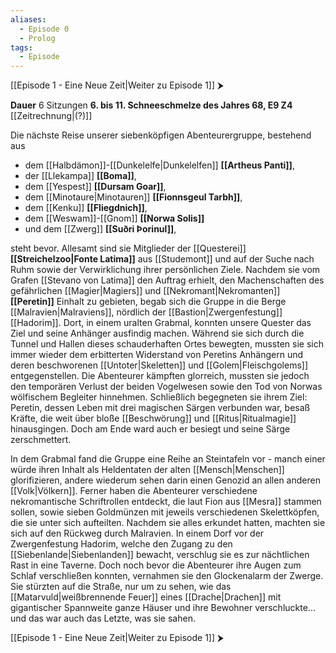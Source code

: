 ```yaml
---
aliases:
  - Episode 0
  - Prolog
tags:
  - Episode
---
```

[[Episode 1 - Eine Neue Zeit|Weiter zu Episode 1]] ⮞

**Dauer** 6 Sitzungen
**6. bis 11. Schneeschmelze des Jahres 68, E9 Z4** [[Zeitrechnung|(?)]]

Die nächste Reise unserer siebenköpfigen Abenteurergruppe, bestehend aus

- dem [[Halbdämon]]-[[Dunkelelfe|Dunkelelfen]] **[[Artheus Panti]]**,
- der [[Llekampa]] **[[Boma]]**,
- dem [[Yespest]] **[[Dursam Goar]]**,
- dem [[Minotaure|Minotauren]] **[[Fionnsgeul Tarbh]]**,
- dem [[Kenku]] **[[Fliegdnich]]**,
- dem [[Weswam]]-[[Gnom]] **[[Norwa Solis]]**
- und dem [[Zwerg]] **[[Suðri Þorinul]]**,

steht bevor. Allesamt sind sie Mitglieder der [[Questerei]] **[[Streichelzoo|Fonte Latima]]** aus [[Studemont]] und auf der Suche nach Ruhm sowie der Verwirklichung ihrer persönlichen Ziele. Nachdem sie vom Grafen [[Stevano von Latima]] den Auftrag erhielt, den Machenschaften des gefährlichen [[Magier|Magiers]] und [[Nekromant|Nekromanten]] **[[Peretin]]** Einhalt zu gebieten, begab sich die Gruppe in die Berge [[Malravien|Malraviens]], nördlich der [[Bastion|Zwergenfestung]] [[Hadorim]]. Dort, in einem uralten Grabmal, konnten unsere Quester das Ziel und seine Anhänger ausfindig machen. Während sie sich durch die Tunnel und Hallen dieses schauderhaften Ortes bewegten, mussten sie sich immer wieder dem erbitterten Widerstand von Peretins Anhängern und deren beschworenen [[Untoter|Skeletten]] und [[Golem|Fleischgolems]] entgegenstellen. Die Abenteurer kämpften glorreich, mussten sie jedoch den temporären Verlust der beiden Vogelwesen sowie den Tod von Norwas wölfischem Begleiter hinnehmen. Schließlich begegneten sie ihrem Ziel: Peretin, dessen Leben mit drei magischen Särgen verbunden war, besaß Kräfte, die weit über bloße [[Beschwörung]] und [[Ritus|Ritualmagie]] hinausgingen. Doch am Ende ward auch er besiegt und seine Särge zerschmettert.

In dem Grabmal fand die Gruppe eine Reihe an Steintafeln vor - manch einer würde ihren Inhalt als Heldentaten der alten [[Mensch|Menschen]] glorifizieren, andere wiederum sehen darin einen Genozid an allen anderen [[Volk|Völkern]]. Ferner haben die Abenteurer verschiedene nekromantische Schriftrollen entdeckt, die laut Fion aus [[Mesra]] stammen sollen, sowie sieben Goldmünzen mit jeweils verschiedenen Skelettköpfen, die sie unter sich aufteilten. Nachdem sie alles erkundet hatten, machten sie sich auf den Rückweg durch Malravien. In einem Dorf vor der Zwergenfestung Hadorim, welche den Zugang zu den [[Siebenlande|Siebenlanden]] bewacht, verschlug sie es zur nächtlichen Rast in eine Taverne. Doch noch bevor die Abenteurer ihre Augen zum Schlaf verschließen konnten, vernahmen sie den Glockenalarm der Zwerge. Sie stürzten auf die Straße, nur um zu sehen, wie das [[Matarvuld|weißbrennende Feuer]] eines [[Drache|Drachen]] mit gigantischer Spannweite ganze Häuser und ihre Bewohner verschluckte... und das war auch das Letzte, was sie sahen.

[[Episode 1 - Eine Neue Zeit|Weiter zu Episode 1]] ⮞
